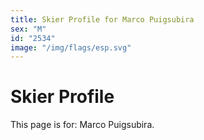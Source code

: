```yaml
---
title: Skier Profile for Marco Puigsubira
sex: "M"
id: "2534"
image: "/img/flags/esp.svg" 
---
```


# Skier Profile

This page is for: Marco Puigsubira.
    